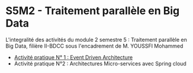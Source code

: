 # S5M2 - Traitement parallèle en Big Data
L'integralité des activités du module 2 semestre 5 : Traitement parallèle en Big Data, filière II-BDCC sous l'encadrement de M. YOUSSFI Mohammed


- [Activité pratique N° 1 : Event Driven Architecture](./Activite01-Kafka/README.md)
- Activité pratique N°2 : Architectures Micro-services avec Spring cloud
